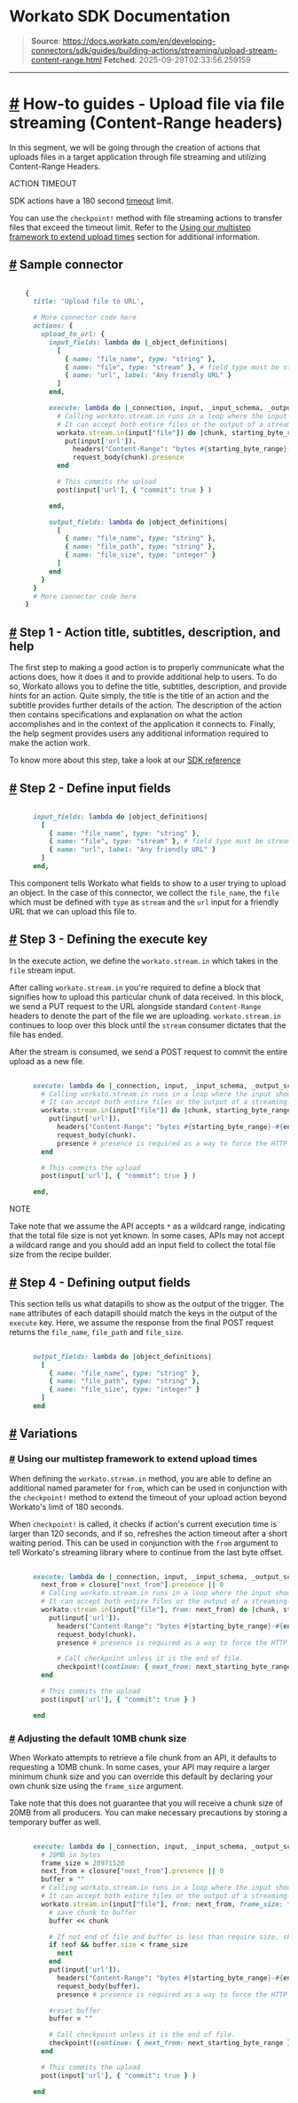 # Workato SDK Documentation

> **Source**: https://docs.workato.com/en/developing-connectors/sdk/guides/building-actions/streaming/upload-stream-content-range.html
> **Fetched**: 2025-09-29T02:33:56.259159

---

# [#](<#how-to-guides-upload-file-via-file-streaming-content-range-headers>) How-to guides - Upload file via file streaming (Content-Range headers)

In this segment, we will be going through the creation of actions that uploads files in a target application through file streaming and utilizing Content-Range Headers.

ACTION TIMEOUT

SDK actions have a 180 second [timeout](</recipes/recipe-job-errors.html#timeouts>) limit.

You can use the `checkpoint!` method with file streaming actions to transfer files that exceed the timeout limit. Refer to the [Using our multistep framework to extend upload times](<#using-our-multistep-framework-to-extend-upload-times>) section for additional information.

## [#](<#sample-connector>) Sample connector
```ruby
 
    {
      title: 'Upload file to URL',

      # More connector code here
      actions: {
        upload_to_url: {
          input_fields: lambda do |_object_definitions|
            [
              { name: "file_name", type: "string" },
              { name: "file", type: "stream" }, # field type must be stream
              { name: "url", label: "Any friendly URL" }
            ]
          end,

          execute: lambda do |_connection, input, _input_schema, _output_schema, closure|
            # Calling workato.stream.in runs in a loop where the input should be file. 
            # It can accept both entire files or the output of a streaming-enabled download file action
            workato.stream.in(input["file"]) do |chunk, starting_byte_range, ending_byte_range, eof, next_starting_byte_range| 
              put(input['url']).
                headers("Content-Range": "bytes #{starting_byte_range}-#{ending_byte_range}/*").
                request_body(chunk).presence
            end

            # This commits the upload
            post(input['url'], { "commit": true } )

          end,

          output_fields: lambda do |object_definitions|
            [
              { name: "file_name", type: "string" },
              { name: "file_path", type: "string" },
              { name: "file_size", type: "integer" }
            ]
          end
        }
      }
      # More connector code here
    }


```

## [#](<#step-1-action-title-subtitles-description-and-help>) Step 1 - Action title, subtitles, description, and help

The first step to making a good action is to properly communicate what the actions does, how it does it and to provide additional help to users. To do so, Workato allows you to define the title, subtitles, description, and provide hints for an action. Quite simply, the title is the title of an action and the subtitle provides further details of the action. The description of the action then contains specifications and explanation on what the action accomplishes and in the context of the application it connects to. Finally, the help segment provides users any additional information required to make the action work.

To know more about this step, take a look at our [SDK reference](</developing-connectors/sdk/sdk-reference/actions.html#title>)

## [#](<#step-2-define-input-fields>) Step 2 - Define input fields
```ruby
 
      input_fields: lambda do |object_definitions|
        [
          { name: "file_name", type: "string" },
          { name: "file", type: "stream" }, # field type must be stream
          { name: "url", label: "Any friendly URL" }
        ]
      end,


```

This component tells Workato what fields to show to a user trying to upload an object. In the case of this connector, we collect the `file_name`, the `file` which must be defined with `type` as `stream` and the `url` input for a friendly URL that we can upload this file to.

## [#](<#step-3-defining-the-execute-key>) Step 3 - Defining the execute key

In the execute action, we define the `workato.stream.in` which takes in the `file` stream input.

After calling `workato.stream.in` you're required to define a block that signifies how to upload this particular chunk of data received. In this block, we send a PUT request to the URL alongside standard `Content-Range` headers to denote the part of the file we are uploading. `workato.stream.in` continues to loop over this block until the `stream` consumer dictates that the file has ended.

After the stream is consumed, we send a POST request to commit the entire upload as a new file.
```ruby
 
      execute: lambda do |_connection, input, _input_schema, _output_schema, closure|
        # Calling workato.stream.in runs in a loop where the input should be file. 
        # It can accept both entire files or the output of a streaming-enabled download file action
        workato.stream.in(input["file"]) do |chunk, starting_byte_range, ending_byte_range, eof, next_starting_byte_range| 
          put(input['url']).
            headers("Content-Range": "bytes #{starting_byte_range}-#{ending_byte_range}/*").
            request_body(chunk).
            presence # presence is required as a way to force the HTTP request to be sent. 
        end

        # This commits the upload
        post(input['url'], { "commit": true } )

      end,


```

NOTE

Take note that we assume the API accepts `*` as a wildcard range, indicating that the total file size is not yet known. In some cases, APIs may not accept a wildcard range and you should add an input field to collect the total file size from the recipe builder.

## [#](<#step-4-defining-output-fields>) Step 4 - Defining output fields

This section tells us what datapills to show as the output of the trigger. The `name` attributes of each datapill should match the keys in the output of the `execute` key. Here, we assume the response from the final POST request returns the `file_name`, `file_path` and `file_size`.
```ruby
 
      output_fields: lambda do |object_definitions|
        [
          { name: "file_name", type: "string" },
          { name: "file_path", type: "string" },
          { name: "file_size", type: "integer" }
        ]
      end


```

## [#](<#variations>) Variations

### [#](<#using-our-multistep-framework-to-extend-upload-times>) Using our multistep framework to extend upload times

When defining the `workato.stream.in` method, you are able to define an additional named parameter for `from`, which can be used in conjunction with the `checkpoint!` method to extend the timeout of your upload action beyond Workato's limit of 180 seconds.

When `checkpoint!` is called, it checks if action's current execution time is larger than 120 seconds, and if so, refreshes the action timeout after a short waiting period. This can be used in conjunction with the `from` argument to tell Workato's streaming library where to continue from the last byte offset.
```ruby
 
      execute: lambda do |_connection, input, _input_schema, _output_schema, closure|
        next_from = closure["next_from"].presence || 0
        # Calling workato.stream.in runs in a loop where the input should be file. 
        # It can accept both entire files or the output of a streaming-enabled download file action
        workato.stream.in(input["file"], from: next_from) do |chunk, starting_byte_range, ending_byte_range, eof, next_starting_byte_range| 
          put(input['url']).
            headers("Content-Range": "bytes #{starting_byte_range}-#{ending_byte_range}/*").
            request_body(chunk).
            presence # presence is required as a way to force the HTTP request to be sent. 

            # Call checkpoint unless it is the end of file.
            checkpoint!(continue: { next_from: next_starting_byte_range }) unless eof
        end

        # This commits the upload
        post(input['url'], { "commit": true } )

      end


```

### [#](<#adjusting-the-default-10mb-chunk-size>) Adjusting the default 10MB chunk size

When Workato attempts to retrieve a file chunk from an API, it defaults to requesting a 10MB chunk. In some cases, your API may require a larger minimum chunk size and you can override this default by declaring your own chunk size using the `frame_size` argument.

Take note that this does not guarantee that you will receive a chunk size of 20MB from all producers. You can make necessary precautions by storing a temporary buffer as well.
```ruby
 
      execute: lambda do |_connection, input, _input_schema, _output_schema, closure|
        # 20MB in bytes
        frame_size = 20971520 
        next_from = closure["next_from"].presence || 0
        buffer = ""
        # Calling workato.stream.in runs in a loop where the input should be file. 
        # It can accept both entire files or the output of a streaming-enabled download file action
        workato.stream.in(input["file"], from: next_from, frame_size: frame_size) do |chunk, starting_byte_range, ending_byte_range, eof, next_starting_byte_range| 
          # save chunk to buffer
          buffer << chunk

          # If not end of file and buffer is less than require size, skip to next iteration
          if !eof && buffer.size < frame_size
            next
          end
          put(input['url']).
            headers("Content-Range": "bytes #{starting_byte_range}-#{ending_byte_range}/*").
            request_body(buffer).
            presence # presence is required as a way to force the HTTP request to be sent. 

          #reset buffer
          buffer = ""

          # Call checkpoint unless it is the end of file.
          checkpoint!(continue: { next_from: next_starting_byte_range }) unless eof
        end

        # This commits the upload
        post(input['url'], { "commit": true } )

      end


```
